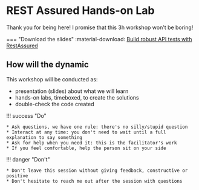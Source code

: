 # REST Assured Hands-on Lab

Thank you for being here! I promise that this 3h workshop won't be boring!

=== "Download the slides"
:material-download: [Build robust API tests with RestAssured](https://github.com/eliasnogueira/restassured-workshop-3h/raw/main/docs/assets/slides.pdf)


## How will the dynamic

This workshop will be conducted as:

   * presentation (slides) about what we will learn
   * hands-on labs, timeboxed, to create the solutions
   * double-check the code created

!!! success "Do"

    * Ask questions, we have one rule: there's no silly/stupid question
    * Interact at any time: you don't need to wait until a full explanation to say something
    * Ask for help when you need it: this is the facilitator's work
    * If you feel comfortable, help the person sit on your side


!!! danger "Don't"

    * Don't leave this session without giving feedback, constructive or positive
    * Don't hesitate to reach me out after the session with questions
